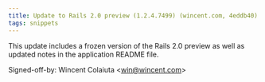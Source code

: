 ```yaml
---
title: Update to Rails 2.0 preview (1.2.4.7499) (wincent.com, 4eddb40)
tags: snippets
---
```


This update includes a frozen version of the Rails 2.0 preview as well as updated notes in the application README file.

Signed-off-by: Wincent Colaiuta &lt;win@wincent.com&gt;
